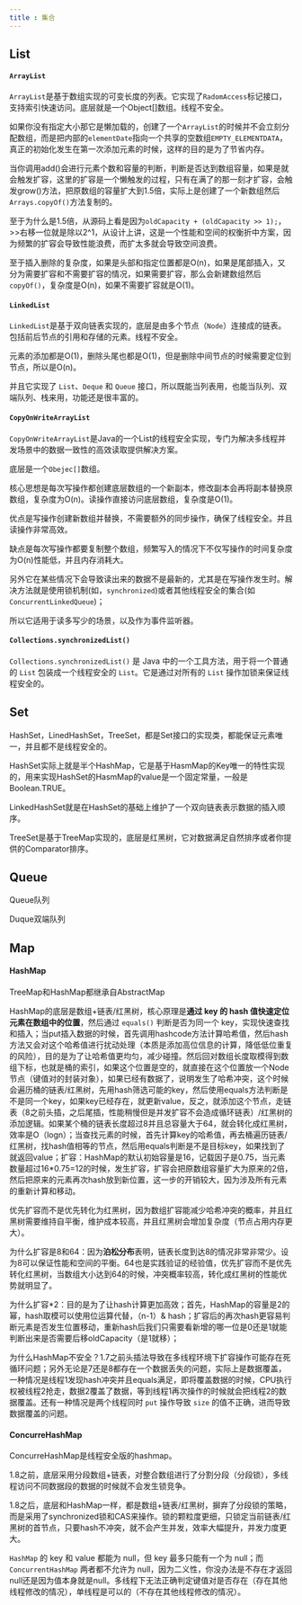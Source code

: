 ```yaml
---
title : 集合
---
```


## List

#### `ArrayList`

`ArrayList`是基于数组实现的可变长度的列表。它实现了`RadomAccess`标记接口，支持索引快速访问。底层就是一个Object[]数组。线程不安全。

如果你没有指定大小那它是懒加载的，创建了一个`ArrayList`的时候并不会立刻分配数组，而是把内部的`elementDate`指向一个共享的空数组`EMPTY_ELEMENTDATA`，真正的初始化发生在第一次添加元素的时候，这样的目的是为了节省内存。

当你调用add()会进行元素个数和容量的判断，判断是否达到数组容量，如果是就会触发扩容，这里的扩容是一个懒触发的过程，只有在满了的那一刻才扩容，会触发grow()方法，把原数组的容量扩大到1.5倍，实际上是创建了一个新数组然后`Arrays.copyOf()`方法复制的。

至于为什么是1.5倍，从源码上看是因为`oldCapacity + (oldCapacity >> 1);`，>>右移一位就是除以2^1，从设计上讲，这是一个性能和空间的权衡折中方案，因为频繁的扩容会导致性能浪费，而扩太多就会导致空间浪费。

至于插入删除的复杂度，如果是头部和指定位置都是O(n)，如果是尾部插入，又分为需要扩容和不需要扩容的情况，如果需要扩容，那么会新建数组然后`copyOf()`，复杂度是O(n)，如果不需要扩容就是O(1)。

#### `LinkedList`

`LinkedList`是基于双向链表实现的，底层是由多个节点（`Node`）连接成的链表。包括前后节点的引用和存储的元素。线程不安全。

元素的添加都是O(1)，删除头尾也都是O(1)，但是删除中间节点的时候需要定位到节点，所以是O(n)。

并且它实现了 `List`、`Deque` 和 `Queue` 接口，所以既能当列表用，也能当队列、双端队列、栈来用，功能还是很丰富的。

#### `CopyOnWriteArrayList`

`CopyOnWriteArrayList`是Java的一个List的线程安全实现，专门为解决多线程并发场景中的数据一致性的高效读取提供解决方案。

底层是一个`Obejec[]`数组。

核心思想是每次写操作都创建底层数组的一个新副本，修改副本会再将副本替换原数组，复杂度为O(n)。读操作直接访问底层数组，复杂度是O(1)。

优点是写操作创建新数组并替换，不需要额外的同步操作，确保了线程安全。并且读操作非常高效。

缺点是每次写操作都要复制整个数组，频繁写入的情况下不仅写操作的时间复杂度为O(n)性能低，并且内存消耗大。

另外它在某些情况下会导致读出来的数据不是最新的，尤其是在写操作发生时。解决方法就是使用锁机制(如，`synchronized`)或者其他线程安全的集合(如`ConcurrentLinkedQueue`)；

所以它适用于读多写少的场景，以及作为事件监听器。

#### `Collections.synchronizedList()`

`Collections.synchronizedList()` 是 Java 中的一个工具方法，用于将一个普通的 `List` 包装成一个线程安全的 `List`。它是通过对所有的 `List` 操作加锁来保证线程安全的。

## Set

HashSet，LinedHashSet，TreeSet，都是Set接口的实现类，都能保证元素唯一，并且都不是线程安全的。

HashSet实际上就是半个HashMap，它是基于HasmMap的Key唯一的特性实现的，用来实现HashSet的HasmMap的value是一个固定常量，一般是Boolean.TRUE。

LinkedHashSet就是在HashSet的基础上维护了一个双向链表表示数据的插入顺序。

TreeSet是基于TreeMap实现的，底层是红黑树，它对数据满足自然排序或者你提供的Comparator排序。

## Queue

Queue队列

Duque双端队列

## Map

#### HashMap

TreeMap和HashMap都继承自AbstractMap

HashMap的底层是数组+链表/红黑树，核心原理是**通过 key 的 hash 值快速定位元素在数组中的位置**，然后通过 `equals()` 判断是否为同一个 key，实现快速查找和插入；当put插入数据的时候，首先调用hashcode方法计算哈希值，然后hash方法又会对这个哈希值进行扰动处理（本质是添加高位信息的计算，降低低位重复的风险），目的是为了让哈希值更均匀，减少碰撞。然后回对数组长度取模得到数组下标，也就是桶的索引，如果这个位置是空的，就直接在这个位置放一个Node节点（键值对的封装对象），如果已经有数据了，说明发生了哈希冲突，这个时候会遍历桶的链表/红黑树，先用hash筛选可能的key，然后使用equals方法判断是不是同一个key，如果key已经存在，就更新value，反之，就添加这个节点，走链表（8之前头插，之后尾插，性能稍慢但是并发扩容不会造成循环链表）/红黑树的添加逻辑。如果某个桶的链表长度超过8并且总容量大于64，就会转化成红黑树，效率是O（logn）；当查找元素的时候，首先计算key的哈希值，再去桶遍历链表/红黑树，找hash值相等的节点，然后用equals判断是不是目标key，如果找到了就返回value；扩容：HashMap的默认初始容量是16，记载因子是0.75，当元素数量超过16*0.75=12的时候，发生扩容，扩容会把原数组容量扩大为原来的2倍，然后把原来的元素再次hash放到新位置，这一步的开销较大，因为涉及所有元素的重新计算和移动。

优先扩容而不是优先转化为红黑树，因为数组扩容能减少哈希冲突的概率，并且红黑树需要维持自平衡，维护成本较高，并且红黑树会增加复杂度（节点占用内存更大）。

为什么扩容是8和64：因为**泊松分布**表明，链表长度到达8的情况非常非常少。设为8可以保证性能和空间的平衡。64也是实践验证的经验值，优先扩容而不是优先转化红黑树，当数组大小达到64的时候，冲突概率较高，转化成红黑树的性能优势就明显了。

为什么扩容*2：目的是为了让hash计算更加高效；首先，HashMap的容量是2的幂，hash取模可以使用位运算代替，（n-1）& hash；扩容后的再次hash更容易判断元素是否发生位置移动，重新hash后我们只需要看新增的哪一位是0还是1就能判断出来是否需要后移oldCapacity（是1就移）；

为什么HashMap不安全？1.7之前头插法导致在多线程环境下扩容操作可能存在死循环问题；另外无论是7还是8都存在一个数据丢失的问题，实际上是数据覆盖，一种情况是线程1发现hash冲突并且equals满足，即将覆盖数据的时候，CPU执行权被线程2抢走，数据2覆盖了数据，等到线程1再次操作的时候就会把线程2的数据覆盖。还有一种情况是两个线程同时 `put` 操作导致 `size` 的值不正确，进而导致数据覆盖的问题。

#### ConcurreHashMap

ConcurreHashMap是线程安全版的hashmap。

1.8之前，底层采用分段数组+链表，对整合数组进行了分割分段（分段锁），多线程访问不同数据段的数据的时候就不会发生锁竞争。

1.8之后，底层和HashMap一样，都是数组+链表/红黑树，摒弃了分段锁的策略，而是采用了synchronized锁和CAS来操作。锁的颗粒度更细，只锁定当前链表/红黑树的首节点，只要hash不冲突，就不会产生并发，效率大幅提升，并发力度更大。

`HashMap` 的 key 和 value 都能为 null，但 key 最多只能有一个为 null；而 `ConcurrentHashMap` 两者都不允许为 null，因为二义性，你没办法是不存在才返回null还是因为值本身就是null。多线程下无法正确判定键值对是否存在（存在其他线程修改的情况），单线程是可以的（不存在其他线程修改的情况）。



















